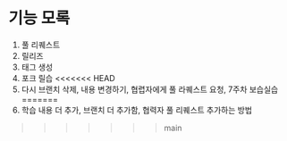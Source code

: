 # 기능 모록
1. 풀 리퀘스트 
2. 릴리즈
3. 태그 생성
4. 포크 릴습
<<<<<<< HEAD
5. 다시 브랜치 삭제, 내용 변경하기, 협렵자에게 풀 라퀘스트 요청, 7주차 보습실습
=======
5. 학습 내용 더 추가, 브랜치 더 추가함, 협력자 풀 리퀘스트 추가하는 방법
>>>>>>> main
